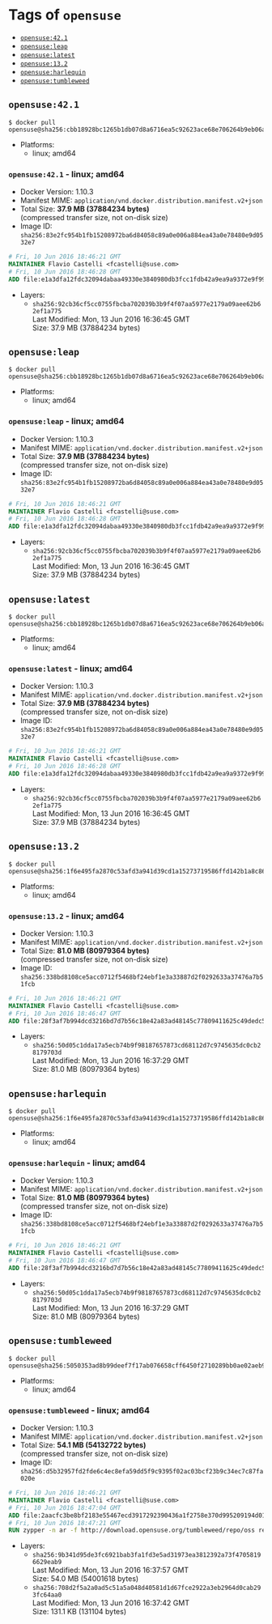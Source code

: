 <!-- THIS FILE IS GENERATED VIA '.template-helpers/generate-tag-details.pl' -->

# Tags of `opensuse`

-	[`opensuse:42.1`](#opensuse421)
-	[`opensuse:leap`](#opensuseleap)
-	[`opensuse:latest`](#opensuselatest)
-	[`opensuse:13.2`](#opensuse132)
-	[`opensuse:harlequin`](#opensuseharlequin)
-	[`opensuse:tumbleweed`](#opensusetumbleweed)

## `opensuse:42.1`

```console
$ docker pull opensuse@sha256:cbb18928bc1265b1db07d8a6716ea5c92623ace68e706264b9eb06a0a134ee65
```

- Platforms:
  - linux; amd64

### `opensuse:42.1` - linux; amd64

- Docker Version: 1.10.3
- Manifest MIME: `application/vnd.docker.distribution.manifest.v2+json`
- Total Size: **37.9 MB (37884234 bytes)**  
  (compressed transfer size, not on-disk size)
- Image ID: `sha256:83e2fc954b1fb15208972ba6d84058c89a0e006a884ea43a0e78480e9d0532e7`

```dockerfile
# Fri, 10 Jun 2016 18:46:21 GMT
MAINTAINER Flavio Castelli <fcastelli@suse.com>
# Fri, 10 Jun 2016 18:46:28 GMT
ADD file:e1a3dfa12fdc32094dabaa49330e3840980db3fcc1fdb42a9ea9a9372e9f9963 in /
```

- Layers:
  - `sha256:92cb36cf5cc0755fbcba702039b3b9f4f07aa5977e2179a09aee62b62ef1a775`  
    Last Modified: Mon, 13 Jun 2016 16:36:45 GMT  
    Size: 37.9 MB (37884234 bytes)

## `opensuse:leap`

```console
$ docker pull opensuse@sha256:cbb18928bc1265b1db07d8a6716ea5c92623ace68e706264b9eb06a0a134ee65
```

- Platforms:
  - linux; amd64

### `opensuse:leap` - linux; amd64

- Docker Version: 1.10.3
- Manifest MIME: `application/vnd.docker.distribution.manifest.v2+json`
- Total Size: **37.9 MB (37884234 bytes)**  
  (compressed transfer size, not on-disk size)
- Image ID: `sha256:83e2fc954b1fb15208972ba6d84058c89a0e006a884ea43a0e78480e9d0532e7`

```dockerfile
# Fri, 10 Jun 2016 18:46:21 GMT
MAINTAINER Flavio Castelli <fcastelli@suse.com>
# Fri, 10 Jun 2016 18:46:28 GMT
ADD file:e1a3dfa12fdc32094dabaa49330e3840980db3fcc1fdb42a9ea9a9372e9f9963 in /
```

- Layers:
  - `sha256:92cb36cf5cc0755fbcba702039b3b9f4f07aa5977e2179a09aee62b62ef1a775`  
    Last Modified: Mon, 13 Jun 2016 16:36:45 GMT  
    Size: 37.9 MB (37884234 bytes)

## `opensuse:latest`

```console
$ docker pull opensuse@sha256:cbb18928bc1265b1db07d8a6716ea5c92623ace68e706264b9eb06a0a134ee65
```

- Platforms:
  - linux; amd64

### `opensuse:latest` - linux; amd64

- Docker Version: 1.10.3
- Manifest MIME: `application/vnd.docker.distribution.manifest.v2+json`
- Total Size: **37.9 MB (37884234 bytes)**  
  (compressed transfer size, not on-disk size)
- Image ID: `sha256:83e2fc954b1fb15208972ba6d84058c89a0e006a884ea43a0e78480e9d0532e7`

```dockerfile
# Fri, 10 Jun 2016 18:46:21 GMT
MAINTAINER Flavio Castelli <fcastelli@suse.com>
# Fri, 10 Jun 2016 18:46:28 GMT
ADD file:e1a3dfa12fdc32094dabaa49330e3840980db3fcc1fdb42a9ea9a9372e9f9963 in /
```

- Layers:
  - `sha256:92cb36cf5cc0755fbcba702039b3b9f4f07aa5977e2179a09aee62b62ef1a775`  
    Last Modified: Mon, 13 Jun 2016 16:36:45 GMT  
    Size: 37.9 MB (37884234 bytes)

## `opensuse:13.2`

```console
$ docker pull opensuse@sha256:1f6e495fa2870c53afd3a941d39cd1a15273719586ffd142b1a8c8657b0f18c6
```

- Platforms:
  - linux; amd64

### `opensuse:13.2` - linux; amd64

- Docker Version: 1.10.3
- Manifest MIME: `application/vnd.docker.distribution.manifest.v2+json`
- Total Size: **81.0 MB (80979364 bytes)**  
  (compressed transfer size, not on-disk size)
- Image ID: `sha256:338bd8108ce5acc0712f5468bf24ebf1e3a33887d2f0292633a37476a7b51fcb`

```dockerfile
# Fri, 10 Jun 2016 18:46:21 GMT
MAINTAINER Flavio Castelli <fcastelli@suse.com>
# Fri, 10 Jun 2016 18:46:47 GMT
ADD file:28f3af7b994dcd3216bd7d7b56c18e42a83ad48145c77809411625c49dedc579 in /
```

- Layers:
  - `sha256:50d05c1dda17a5ecb74b9f98187657873cd68112d7c9745635dc0cb28179703d`  
    Last Modified: Mon, 13 Jun 2016 16:37:29 GMT  
    Size: 81.0 MB (80979364 bytes)

## `opensuse:harlequin`

```console
$ docker pull opensuse@sha256:1f6e495fa2870c53afd3a941d39cd1a15273719586ffd142b1a8c8657b0f18c6
```

- Platforms:
  - linux; amd64

### `opensuse:harlequin` - linux; amd64

- Docker Version: 1.10.3
- Manifest MIME: `application/vnd.docker.distribution.manifest.v2+json`
- Total Size: **81.0 MB (80979364 bytes)**  
  (compressed transfer size, not on-disk size)
- Image ID: `sha256:338bd8108ce5acc0712f5468bf24ebf1e3a33887d2f0292633a37476a7b51fcb`

```dockerfile
# Fri, 10 Jun 2016 18:46:21 GMT
MAINTAINER Flavio Castelli <fcastelli@suse.com>
# Fri, 10 Jun 2016 18:46:47 GMT
ADD file:28f3af7b994dcd3216bd7d7b56c18e42a83ad48145c77809411625c49dedc579 in /
```

- Layers:
  - `sha256:50d05c1dda17a5ecb74b9f98187657873cd68112d7c9745635dc0cb28179703d`  
    Last Modified: Mon, 13 Jun 2016 16:37:29 GMT  
    Size: 81.0 MB (80979364 bytes)

## `opensuse:tumbleweed`

```console
$ docker pull opensuse@sha256:5050353ad8b99deef7f17ab076658cff6450f2710289bb0ae02aeb9246e6a410
```

- Platforms:
  - linux; amd64

### `opensuse:tumbleweed` - linux; amd64

- Docker Version: 1.10.3
- Manifest MIME: `application/vnd.docker.distribution.manifest.v2+json`
- Total Size: **54.1 MB (54132722 bytes)**  
  (compressed transfer size, not on-disk size)
- Image ID: `sha256:d5b32957fd2fde6c4ec8efa59dd5f9c9395f02ac03bcf23b9c34ec7c87fa020e`

```dockerfile
# Fri, 10 Jun 2016 18:46:21 GMT
MAINTAINER Flavio Castelli <fcastelli@suse.com>
# Fri, 10 Jun 2016 18:47:04 GMT
ADD file:2aacfc3be8bf2183e55467ecd3917292390436a1f2758e370d995209194d01b4 in /
# Fri, 10 Jun 2016 18:47:21 GMT
RUN zypper -n ar -f http://download.opensuse.org/tumbleweed/repo/oss repo-oss &&     zypper -n ar -f http://download.opensuse.org/tumbleweed/repo/non-oss repo-non-oss &&     zypper -n ar -f http://download.opensuse.org/update/tumbleweed/ repo-update &&     zypper -n ar -f -d http://download.opensuse.org/tumbleweed/repo/debug repo-debug
```

- Layers:
  - `sha256:9b341d95de3fc6921bab3fa1fd3e5ad31973ea3812392a73f47058196629eab9`  
    Last Modified: Mon, 13 Jun 2016 16:37:57 GMT  
    Size: 54.0 MB (54001618 bytes)
  - `sha256:708d2f5a2a0ad5c51a5a048d40581d1d67fce2922a3eb2964d0cab293fc64aa0`  
    Last Modified: Mon, 13 Jun 2016 16:37:42 GMT  
    Size: 131.1 KB (131104 bytes)
